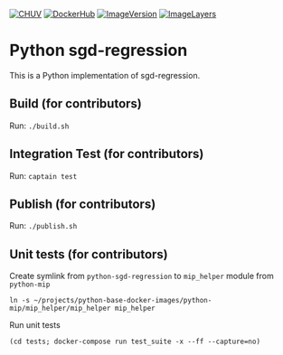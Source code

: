 [![CHUV](https://img.shields.io/badge/CHUV-LREN-AF4C64.svg)](https://www.unil.ch/lren/en/home.html) [![DockerHub](https://img.shields.io/badge/docker-hbpmip%2Fpython--sgd-regression-008bb8.svg)](https://hub.docker.com/r/hbpmip/python-sgd-regression/)
[![ImageVersion](https://images.microbadger.com/badges/version/hbpmip/python-sgd-regression.svg)](https://hub.docker.com/r/hbpmip/python-sgd-regression/tags "hbpmip/python-sgd-regression image tags")
[![ImageLayers](https://images.microbadger.com/badges/image/hbpmip/python-sgd-regression.svg)](https://microbadger.com/#/images/hbpmip/python-sgd-regression "hbpmip/python-sgd-regression on microbadger")

# Python sgd-regression

This is a Python implementation of sgd-regression.


## Build (for contributors)

Run: `./build.sh`


## Integration Test (for contributors)

Run: `captain test`


## Publish (for contributors)

Run: `./publish.sh`


## Unit tests (for contributors)

Create symlink from `python-sgd-regression` to `mip_helper` module from `python-mip`
```
ln -s ~/projects/python-base-docker-images/python-mip/mip_helper/mip_helper mip_helper
```
Run unit tests
```
(cd tests; docker-compose run test_suite -x --ff --capture=no)
```
